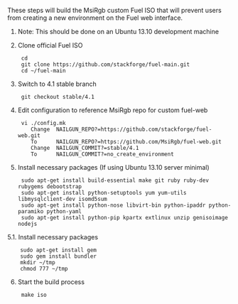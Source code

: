 These steps will build the MsiRgb custom Fuel ISO that will prevent users from
creating a new environment on the Fuel web interface.

1. Note: This should be done on an Ubuntu 13.10 development machine

2. Clone official Fuel ISO

        cd
        git clone https://github.com/stackforge/fuel-main.git
        cd ~/fuel-main

3. Switch to 4.1 stable branch

        git checkout stable/4.1

4. Edit configuration to reference MsiRgb repo for custom fuel-web

        vi ./config.mk
           Change  NAILGUN_REPO?=https://github.com/stackforge/fuel-web.git
           To      NAILGUN_REPO?=https://github.com/MsiRgb/fuel-web.git
           Change  NAILGUN_COMMIT?=stable/4.1
           To      NAILGUN_COMMIT?=no_create_environment

5. Install necessary packages (If using Ubuntu 13.10 server minimal)

        sudo apt-get install build-essential make git ruby ruby-dev rubygems debootstrap
        sudo apt-get install python-setuptools yum yum-utils libmysqlclient-dev isomd5sum
        sudo apt-get install python-nose libvirt-bin python-ipaddr python-paramiko python-yaml
        sudo apt-get install python-pip kpartx extlinux unzip genisoimage nodejs

5.1. Install necessary packages

        sudo apt-get install gem
        sudo gem install bundler
        mkdir ~/tmp
        chmod 777 ~/tmp

6. Start the build process

        make iso

